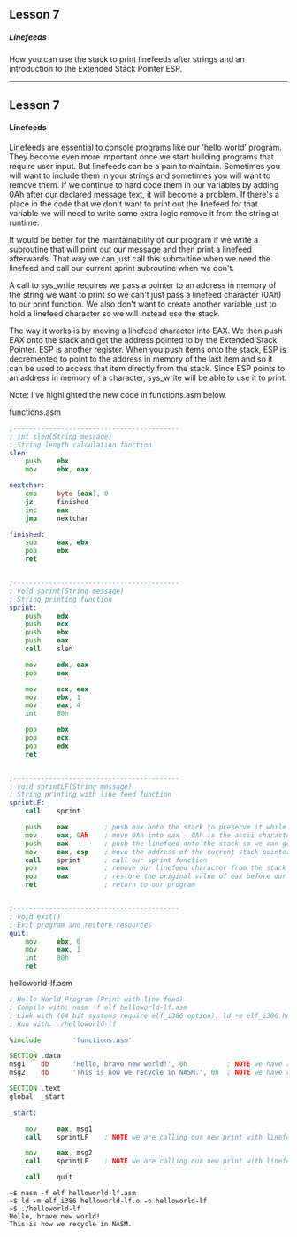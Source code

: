 ## Lesson 7

##### Linefeeds

How you can use the stack to print linefeeds after strings and an introduction to the Extended Stack Pointer ESP.

---

## Lesson 7

#### Linefeeds


Linefeeds are essential to console programs like our 'hello world' program.  They become even more important once we start building programs that require user input. But linefeeds can be a pain to maintain.  Sometimes you will want to include them in your strings and sometimes you will want to remove them.  If we continue to hard code them in our variables by adding 0Ah after our declared message text, it will become a problem.  If there's a place in the code that we don't want to print out the linefeed for that variable we will need to write some extra logic remove it from the string at runtime.

It would be better for the maintainability of our program if we write a subroutine that will print out our message and then print a linefeed afterwards. That way we can just call this subroutine when we need the linefeed and call our current sprint subroutine when we don't.

A call to sys_write requires we pass a pointer to an address in memory of the string we want to print so we can't just pass a linefeed character (0Ah) to our print function.  We also don't want to create another variable just to hold a linefeed character so we will instead use the stack.

The way it works is by moving a linefeed character into EAX.  We then push EAX onto the stack and get the address pointed to by the Extended Stack Pointer.  ESP is another register.  When you push items onto the stack, ESP is decremented to point to the address in memory of the last item and so it can be used to access that item directly from the stack. Since ESP points to an address in memory of a character, sys_write will be able to use it to print.

Note:
I've highlighted the new code in functions.asm below.

functions.asm
```asm
;------------------------------------------
; int slen(String message)
; String length calculation function
slen:
    push    ebx
    mov     ebx, eax

nextchar:
    cmp     byte [eax], 0
    jz      finished
    inc     eax
    jmp     nextchar

finished:
    sub     eax, ebx
    pop     ebx
    ret


;------------------------------------------
; void sprint(String message)
; String printing function
sprint:
    push    edx
    push    ecx
    push    ebx
    push    eax
    call    slen

    mov     edx, eax
    pop     eax

    mov     ecx, eax
    mov     ebx, 1
    mov     eax, 4
    int     80h

    pop     ebx
    pop     ecx
    pop     edx
    ret


;------------------------------------------
; void sprintLF(String message)
; String printing with line feed function
sprintLF:
    call    sprint

    push    eax         ; push eax onto the stack to preserve it while we use the eax register in this function
    mov     eax, 0Ah    ; move 0Ah into eax - 0Ah is the ascii character for a linefeed
    push    eax         ; push the linefeed onto the stack so we can get the address
    mov     eax, esp    ; move the address of the current stack pointer into eax for sprint
    call    sprint      ; call our sprint function
    pop     eax         ; remove our linefeed character from the stack
    pop     eax         ; restore the original value of eax before our function was called
    ret                 ; return to our program


;------------------------------------------
; void exit()
; Exit program and restore resources
quit:
    mov     ebx, 0
    mov     eax, 1
    int     80h
    ret
```

helloworld-lf.asm
```asm
; Hello World Program (Print with line feed)
; Compile with: nasm -f elf helloworld-lf.asm
; Link with (64 bit systems require elf_i386 option): ld -m elf_i386 helloworld-lf.o -o helloworld-lf
; Run with: ./helloworld-lf

%include        'functions.asm'

SECTION .data
msg1    db      'Hello, brave new world!', 0h          ; NOTE we have removed the line feed character 0Ah
msg2    db      'This is how we recycle in NASM.', 0h  ; NOTE we have removed the line feed character 0Ah

SECTION .text
global  _start

_start:

    mov     eax, msg1
    call    sprintLF    ; NOTE we are calling our new print with linefeed function

    mov     eax, msg2
    call    sprintLF    ; NOTE we are calling our new print with linefeed function

    call    quit
```

```
~$ nasm -f elf helloworld-lf.asm
~$ ld -m elf_i386 helloworld-lf.o -o helloworld-lf
~$ ./helloworld-lf
Hello, brave new world!
This is how we recycle in NASM.
```
